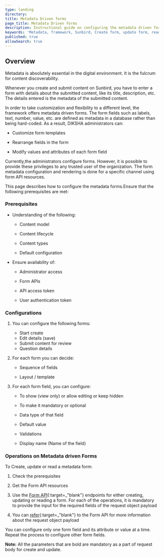 ```yaml
---
type: landing
directory: 
title: Metadata Driven forms
page_title: Metadata Driven forms
description: Instructional guide on configuring the metadata driven forms 
keywords: 'Metadata, framework, Sunbird, Create form, update form, read form'
published: true
allowSearch: true
---
```


## Overview

Metadata is absolutely essential in the digital environment. It is the fulcrum for content discoverability.

Whenever you create and submit content on Sunbird, you have to enter a form with details about the submitted content, like its title, description, etc. The details entered is the metadata of the submitted content.

In order to take customization and flexibility to a different level, the framework offers metadata driven forms. The form fields such as labels, text, number, value, etc. are defined as metadata in a database rather than being hard-coded. As a result, DIKSHA administrators can:

* Customize form templates

* Rearrange fields in the form

* Modify values and attributes of each form field

Currently,the administrators configure forms. However, it is possible to provide these privileges to any trusted user of the organization. The form metadata configuration and rendering is done for a specific channel using form API resources. 

This page describes how to configure the metadata forms.Ensure that the following prerequisites are met:

### Prerequisites

* Understanding of the following:

    * Content model

    * Content lifecycle

    * Content types

    * Default configuration

* Ensure availability of:

    * Administrator access

    * Form APIs

    * API access token

    * User authentication token

### Configurations

1. You can configure the following forms:

   * Start create
   * Edit details (save)
   * Submit content for review
   * Question details

2. For each form  you can decide:

    * Sequence of fields

    * Layout / template

3. For each form field, you can configure:

    * To show (view only) or allow editing or keep hidden

    * To make it mandatory or optional

    * Data type of that field

    * Default value

    * Validations

    * Display name (Name of the field)

### Operations on Metadata driven Forms

To Create, update or read a metadata form:

1. Check the prerequisites

2. Get the Form API resources

3. Use the [Form API](http://www.sunbird.org/apis/form/){:target=_"blank"} endpoints for either creating, updating or reading a form. For each of the operations, it is mandatory to provide the input for the required  fields of the request object payload

4. You can  [refer](http://www.sunbird.org/apis/form/){:target=_"blank"} to the Form API  for more information about the request object payload

You can configure only one form field and its attribute or value at a time. Repeat the process to configure other form fields.

**Note:** All the parameters that are bold are mandatory as a part of request body for create and update.
